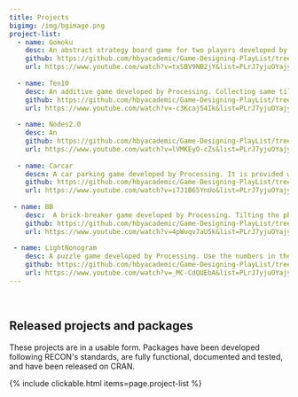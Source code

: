 ```yaml
---
title: Projects
bigimg: /img/bgimage.png
project-list:
  - name: Gomoku
    desc: An abstract strategy board game for two players developed by Processing. Players take turns placing a piece of their color (black or white) on one empty intersection. The winner is the first player to form an unbroken row of five pieces horizontally, vertically, or diagonally.
    github: https://github.com/hbyacademic/Game-Designing-PlayList/tree/master/GD_014_GomokuAPP
    url: https://www.youtube.com/watch?v=txSBV9NB2jY&list=PLrJ7yjuOYajyP0xfXO_o5Yeg5oD166rHy&index=6
    
  - name: Ten10
    desc: An additive game developed by Processing. Collecting same tiles to form next stage tiles. The goal is to get the final tile. Within a period of time, all the tiles move up. Once a tile reaches the top of the game border, game is over.
    github: https://github.com/hbyacademic/Game-Designing-PlayList/tree/master/GD_015_Ten10APP
    url: https://www.youtube.com/watch?v=-c3Kcaj54Ik&list=PLrJ7yjuOYajyP0xfXO_o5Yeg5oD166rHy&index=5
  
  - name: Nodes2.0
    desc: An 
    github: https://github.com/hbyacademic/Game-Designing-PlayList/tree/master/GD_016_NodesAPP
    url: https://www.youtube.com/watch?v=lVMKEyO-cZs&list=PLrJ7yjuOYajyP0xfXO_o5Yeg5oD166rHy&index=4
  
  - name: Carcar
    descn: A car parking game developed by Processing. It is provided with four control buttons, which are left, right, forward, and toward. The goal is to drive the car into the parking space. There is no time limit to practice parking.
    github: https://github.com/hbyacademic/Game-Designing-PlayList/tree/master/GD_017_CarcarAPP
    url: https://www.youtube.com/watch?v=i7J1B65YnUo&list=PLrJ7yjuOYajyP0xfXO_o5Yeg5oD166rHy&index=3
      
 - name: BB
    desc:  A brick-breaker game developed by Processing. Tilting the phone to control the paddle and keep the ball in the game. Your mission is to remove all the breakable bricks by hitting them with the ball. Interestingly, some bricks need more than a single hit.
    github: https://github.com/hbyacademic/Game-Designing-PlayList/tree/master/GD_018_BrickBreakerApp
    url: https://www.youtube.com/watch?v=4pWuqv7aU5k&list=PLrJ7yjuOYajyP0xfXO_o5Yeg5oD166rHy&index=2
    
 - name: LightNonogram
    desc: A puzzle game developed by Processing. Use the numbers in the rows and columns to solve the puzzle. These numbers tell you the runs of gray squares in each row and column. The gray squares can be put in fill mode and the sign "X"s can be put in mark mode. Five lives are given when game starts.
    github: https://github.com/hbyacademic/Game-Designing-PlayList/tree/master/GD_019_LightNonogram
    url: https://www.youtube.com/watch?v=_MC-CdQUEbA&list=PLrJ7yjuOYajyP0xfXO_o5Yeg5oD166rHy&index=1
---
```




<br>

## Released projects and packages

These projects are in a usable form. Packages have been developed following
RECON's standards, are fully functional, documented and tested, and have been
released on CRAN.

{% include clickable.html items=page.project-list %}
